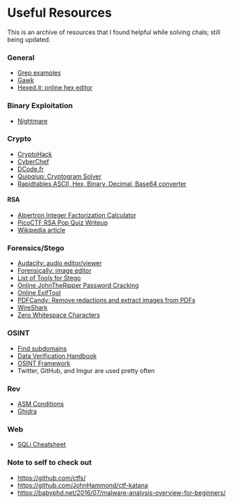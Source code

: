# Useful Resources
This is an archive of resources that I found helpful while solving chals; still being updated.

### General
- [Grep examples](https://phoenixnap.com/kb/grep-command-linux-unix-examples)
- [Gawk](https://www.gnu.org/software/gawk/manual/gawk.html)
- [Hexed.it: online hex editor](https://hexed.it/)



### Binary Exploitation
- [Nightmare](https://guyinatuxedo.github.io/)


### Crypto
- [CryptoHack](https://cryptohack.org/challenges/)
- [CyberChef](https://gchq.github.io/CyberChef/)
- [DCode.fr](https://www.dcode.fr/)
- [Quipqiup: Cryptogram Solver](https://www.quipqiup.com/)
- [Rapidtables ASCII, Hex, Binary, Decimal, Base64 converter](https://www.rapidtables.com/convert/number/ascii-hex-bin-dec-converter.html)

#### RSA
- [Alpertron Integer Factorization Calculator](https://www.alpertron.com.ar/ECM.HTM)
- [PicoCTF RSA Pop Quiz Writeup](https://blog.kuhi.to/picoctf_2019_crypto_writeup#rsapopquiz)
- [Wikipedia article](https://en.wikipedia.org/wiki/RSA_(cryptosystem))



### Forensics/Stego
- [Audacity: audio editor/viewer](https://www.audacityteam.org/)
- [Forensically: image editor](https://29a.ch/photo-forensics/)
- [List of Tools for Stego](https://0xrick.github.io/lists/stego/)
- [Online JohnTheRipper Password Cracking](https://passwordrecovery.io/zip-file-password-removal/)
- [Online ExifTool](https://www.metadata2go.com/)
- [PDFCandy: Remove redactions and extract images from PDFs](https://pdfcandy.com/extract-images.html)
- [WireShark](https://www.wireshark.org/)
- [Zero Whitespace Characters](https://offdev.net/demos/zwsp-steg-js)



### OSINT
- [Find subdomains](https://www.nmmapper.com/sys/tools/subdomainfinder/)
- [Data Verification Handbook](https://datajournalism.com/read/handbook/verification-3)
- [OSINT Framework](https://osintframework.com/)
- Twitter, GitHub, and Imgur are used pretty often



### Rev
- [ASM Conditions](https://www.tutorialspoint.com/assembly_programming/assembly_conditions.htm)
- [Ghidra](https://ghidra-sre.org/)



### Web
- [SQLi Cheatsheet](https://ctf-wiki.github.io/ctf-wiki/web/sqli/)



### Note to self to check out 
- https://github.com/ctfs/
- https://github.com/JohnHammond/ctf-katana
- https://babyphd.net/2016/07/malware-analysis-overview-for-beginners/